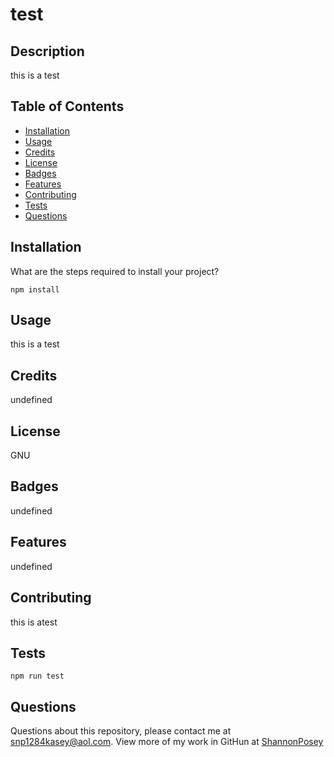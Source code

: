 # test

## Description 
this is a test

## Table of Contents 

* [Installation](#installation)
* [Usage](#usage)
* [Credits](#credits)
* [License](#license)
* [Badges](#badges)
* [Features](#feature)
* [Contributing](#contributing)
* [Tests](#test)
* [Questions](#questions)

## Installation

What are the steps required to install your project?

`
npm install
`

## Usage

this is a test

## Credits

undefined

## License

GNU

## Badges

undefined

## Features

undefined

## Contributing

this is atest

## Tests
 `
npm run test
`

## Questions

Questions about this repository, please contact me at [snp1284kasey@aol.com](mailto:snp1284kasey@aol.com). View more of my work in GitHun at [ShannonPosey](https://github.com/ShannonPosey)

